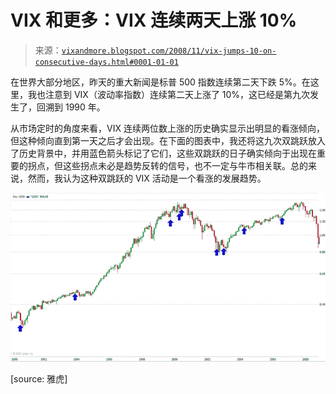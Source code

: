 <!--yml

category: 未分类

date: 2024-05-18 18:17:13

-->

# VIX 和更多：VIX 连续两天上涨 10%

> 来源：[`vixandmore.blogspot.com/2008/11/vix-jumps-10-on-consecutive-days.html#0001-01-01`](http://vixandmore.blogspot.com/2008/11/vix-jumps-10-on-consecutive-days.html#0001-01-01)

在世界大部分地区，昨天的重大新闻是标普 500 指数连续第二天下跌 5%。在这里，我也注意到 VIX（波动率指数）连续第二天上涨了 10%，这已经是第九次发生了，回溯到 1990 年。

从市场定时的角度来看，VIX 连续两位数上涨的历史确实显示出明显的看涨倾向，但这种倾向直到第一天之后才会出现。在下面的图表中，我还将这九次双跳跃放入了历史背景中，并用蓝色箭头标记了它们，这些双跳跃的日子确实倾向于出现在重要的拐点，但这些拐点未必是趋势反转的信号，也不一定与牛市相关联。总的来说，然而，我认为这种双跳跃的 VIX 活动是一个看涨的发展趋势。

![](img/3c69309c456d0a838cd4e12687273263.png)

[source: 雅虎]
